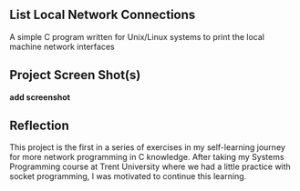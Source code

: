 ## List Local Network Connections

A simple C program written for Unix/Linux systems to print the local machine network interfaces

## Project Screen Shot(s)

**add screenshot**

## Reflection

This project is the first in a series of exercises in my self-learning journey for more network programming in C knowledge.
After taking my Systems Programming course at Trent University where we had a little practice with socket programming, I was motivated to continue this learning.

